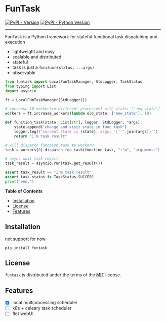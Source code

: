 # FunTask

[![PyPI - Version](https://img.shields.io/pypi/v/funtask.svg)](https://pypi.org/project/funtask)
[![PyPI - Python Version](https://img.shields.io/pypi/pyversions/funtask.svg)](https://pypi.org/project/funtask)

-----
FunTask is a Python framework for stateful functional task dispatching and execution

- lightweight and easy
- scalable and distributed
- stateful
- task is just a `function(status, ...args)`
- observable

```python
from funtask import LocalFunTaskManager, StdLogger, TaskStatus
from typing import List
import asyncio

ft = LocalFunTaskManager(StdLogger())

# increase 10 worker(in different processes) with state: ['new_state']
workers = ft.increase_workers(lambda old_state: ['new_state'], 10)

def function_task(state: List[str], logger: StdLogger, *args):
    state.append("change and visit state in func task")
    logger.log(f"current state is {state}, args: '{' '.join(args)}'")
    return "I'm task result"

# will dispatch function_task to worker0
task = workers[0].dispatch_fun_task(function_task, "i'm", "arguments")

# async wait task result
task_result = asyncio.run(task.get_result())

assert task_result == "I'm task result"
assert task.status is TaskStatus.SUCCESS
print("end.")
```

**Table of Contents**

- [Installation](#installation)
- [License](#license)
- [Features](#features)

## Installation
not support for now
```console
pip install funtask
```

## License

`funtask` is distributed under the terms of the [MIT](https://spdx.org/licenses/MIT.html) license.

## Features

- [x] local multiprocessing scheduler
- [ ] k8s + celeary task scheduler
- [ ] flet webUI